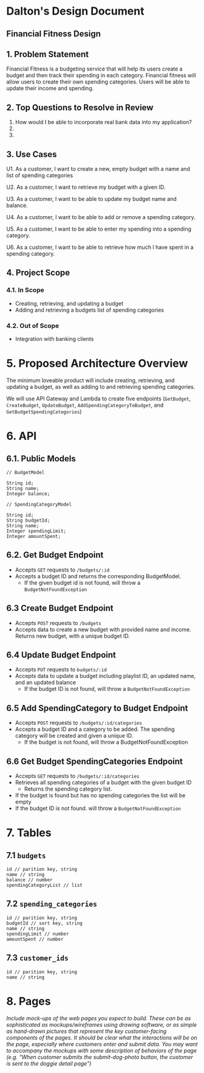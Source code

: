 # Dalton's Design Document

## Financial Fitness Design

## 1. Problem Statement

Financial Fitness is a budgeting service that will help its users create a budget
and then track their spending in each category. Financial fitness will allow users to create
their own spending categories. Users will be able to update their income and spending.


## 2. Top Questions to Resolve in Review

1.   How would I be able to incorporate real bank data into my application?
2.   
3.  

## 3. Use Cases

U1. As a customer, I want to create a new,
empty budget with a name and list of spending categories

U2. As a customer, I want to retrieve my budget with a given ID.
    
U3. As a customer, I want to be able to update my budget name and balance.

U4. As a customer, I want to be able to add or remove a spending category.

U5. As a customer, I want to be able to enter my spending into a spending category.

U6. As a customer, I want to be able to retrieve how much I have spent in a spending category.

## 4. Project Scope

### 4.1. In Scope

* Creating, retrieving, and updating a budget
* Adding and retrieving a budgets list of spending categories

### 4.2. Out of Scope

* Integration with banking clients

# 5. Proposed Architecture Overview

The minimum loveable product will include creating, retrieving, and updating a budget,
as well as adding to and retrieving spending categories.

We will use API Gateway and Lambda to create five endpoints (`GetBudget`, `CreateBudget`,
`UpdateBudget`, `AddSpendingCategoryToBudget`, and `GetBudgetSpendingCategories`)

# 6. API

## 6.1. Public Models

```
// BudgetModel

String id;
String name;
Integer balance;
```

```
// SpendingCategoryModel

String id;
String budgetId;
String name;
Integer spendingLimit;
Integer amountSpent;
```

## 6.2. Get Budget Endpoint

* Accepts `GET` requests to `/budgets/:id`
* Accepts a budget ID and returns the corresponding BudgetModel.
  * If the given budget id is not found, will throw a `BudgetNotFoundException`


## 6.3 Create Budget Endpoint

* Accepts `POST` requests to `/budgets`
* Accepts data to create a new budget with provided name and income.
Returns new budget, with a unique budget ID.

## 6.4 Update Budget Endpoint

* Accepts `PUT` requests to `budgets/:id`
* Accepts data to update a budget including playlist ID, an updated name, and an updated balance
  * If the budget ID is not found, will throw a `BudgetNotFoundException`

## 6.5 Add SpendingCategory to Budget Endpoint

* Accepts `POST` requests to `/budgets/:id/categories`
* Accepts a budget ID and a category to be added. The spending category will be created and given a unique ID.
  * If the budget is not found, will throw a BudgetNotFoundException

## 6.6 Get Budget SpendingCategories Endpoint

* Accepts `GET` requests to `/budgets/:id/categories`
* Retrieves all spending categories of a budget with the given budget ID
  * Returns the spending category list.
* If the budget is found but has no spending categories the list will be empty
* If the budget ID is not found. will throw a `BudgetNotFoundException`


# 7. Tables

## 7.1 `budgets`

```
id // parition key, string
name // string
balance // number
spendingCategoryList // list
```

## 7.2 `spending_categories`

```
id // parition key, string
budgetId // sort key, string
name // string
spendingLimit // number
amountSpent // number
```

## 7.3 `customer_ids`

```
id // parition key, string
name // string
```

# 8. Pages

*Include mock-ups of the web pages you expect to build. These can be as
sophisticated as mockups/wireframes using drawing software, or as simple as
hand-drawn pictures that represent the key customer-facing components of the
pages. It should be clear what the interactions will be on the page, especially
where customers enter and submit data. You may want to accompany the mockups
with some description of behaviors of the page (e.g. “When customer submits the
submit-dog-photo button, the customer is sent to the doggie detail page”)*
